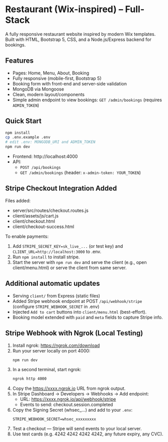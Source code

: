 # Restaurant (Wix-inspired) – Full-Stack

A fully responsive restaurant website inspired by modern Wix templates. Built with HTML, Bootstrap 5, CSS, and a Node.js/Express backend for bookings.

## Features
- Pages: Home, Menu, About, Booking
- Fully responsive (mobile-first, Bootstrap 5)
- Booking form with front-end and server-side validation
- MongoDB via Mongoose
- Clean, modern layout/components
- Simple admin endpoint to view bookings: `GET /admin/bookings` (requires `ADMIN_TOKEN`)

## Quick Start
```bash
npm install
cp .env.example .env
# edit .env: MONGODB_URI and ADMIN_TOKEN
npm run dev
```
- Frontend: http://localhost:4000
- API:
  - `POST /api/bookings`
  - `GET /admin/bookings` (header: `x-admin-token: YOUR_TOKEN`)


## Stripe Checkout Integration Added
Files added:
- server/src/routes/checkout.routes.js
- client/assets/js/cart.js
- client/checkout.html
- client/checkout-success.html

To enable payments:
1. Add `STRIPE_SECRET_KEY=sk_live_...` (or test key) and `CLIENT_URL=http://localhost:3000` to .env.
2. Run `npm install` to install stripe.
3. Start the server with `npm run dev` and serve the client (e.g., open client/menu.html) or serve the client from same server.



## Additional automatic updates
- Serving `client/` from Express (static files)
- Added Stripe webhook endpoint at POST `/api/webhook/stripe` (configure `STRIPE_WEBHOOK_SECRET` in .env)
- Injected `Add to cart` buttons into `client/menu.html` (best-effort).
- Booking model extended with `paid` and `meta` fields to capture Stripe info.


## Stripe Webhook with Ngrok (Local Testing)
1. Install ngrok: https://ngrok.com/download
2. Run your server locally on port 4000:
   ```bash
   npm run dev
   ```
3. In a second terminal, start ngrok:
   ```bash
   ngrok http 4000
   ```
4. Copy the https://xxxx.ngrok.io URL from ngrok output.
5. In Stripe Dashboard → Developers → Webhooks → Add endpoint:
   - URL: https://xxxx.ngrok.io/api/webhook/stripe
   - Events to send: checkout.session.completed
6. Copy the Signing Secret (whsec_...) and add to your `.env`:
   ```
   STRIPE_WEBHOOK_SECRET=whsec_xxxxxxxxx
   ```
7. Test a checkout — Stripe will send events to your local server.
8. Use test cards (e.g. 4242 4242 4242 4242, any future expiry, any CVC).
